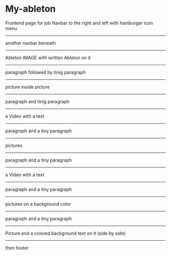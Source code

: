# My-ableton
Frontend page for job
Navbar to the right and left with hamburger icon menu 
******
another navbar beneath
******
Ableton IMAGE with written Ableton on it
*****
paragraph followed by tinig paragraph
*******
picture inside picture
***********
paragraph and tinig paragraph
****
a Video with a text
********
paragraph and a tiny paragraph
***********
pictures
***********
paragraph and a tiny paragraph
**********
a Video with a text
**********
paragraph and a tiny paragraph
***********
pictures on a background color
**********
paragraph and a tiny paragraph
************
Picture and a colored background text on it (side by side)
*********
then footer
